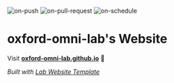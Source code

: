 
  ![on-push](../../actions/workflows/on-push.yaml/badge.svg)
  ![on-pull-request](../../actions/workflows/on-pull-request.yaml/badge.svg)
  ![on-schedule](../../actions/workflows/on-schedule.yaml/badge.svg)

  # oxford-omni-lab's Website

  Visit **[oxford-omni-lab.github.io](https://oxford-omni-lab.github.io)** 🚀

  _Built with [Lab Website Template](https://greene-lab.gitbook.io/lab-website-template-docs)_
